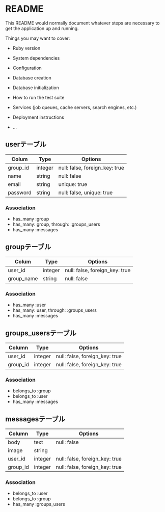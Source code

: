 # README

This README would normally document whatever steps are necessary to get the
application up and running.

Things you may want to cover:

* Ruby version

* System dependencies

* Configuration

* Database creation

* Database initialization

* How to run the test suite

* Services (job queues, cache servers, search engines, etc.)

* Deployment instructions

* ...

## userテーブル

|Colum|Type|Options|
|-----|----|-------|
|group_id|integer|null: false, foreign_key: true|
|name|string|null: false|
|email|string|unique: true|
|password|string|null: false, unique: true|

### Association
- has_many :group
- has_many: group, through: :groups_users
- has_many :messages

## groupテーブル

|Colum|Type|Options|
|-----|----|-------|
|user_id|integer|null: false, foreign_key: true|
|group_name|string|null: false|

### Association
- has_many :user
- has_many: user, through: :groups_users
- has_many :messages


## groups_usersテーブル

|Column|Type|Options|
|------|----|-------|
|user_id|integer|null: false, foreign_key: true|
|group_id|integer|null: false, foreign_key: true|

### Association
- belongs_to :group
- belongs_to :user
- has_many :messages

## messagesテーブル

|Column|Type|Options|
|------|----|-------|
|body|text|null: false|
|image|string|      |
|user_id|integer|null: false, foreign_key: true|
|group_id|integer|null: false, foreign_key: true|

### Association
- belongs_to :user
- belongs_to :group
- has_many :groups_users


